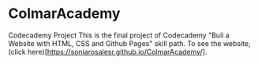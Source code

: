 # ColmarAcademy
Codecademy Project
This is the final project of Codecademy "Buil a Website with HTML, CSS and Github Pages" skill path.
To see the website, (click here)[https://soniarosalesr.github.io/ColmarAcademy/].
